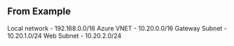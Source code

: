 
## From Example

Local network - 192.168.0.0/16
Azure VNET - 10.20.0.0/16
Gateway Subnet - 10.20.1.0/24
Web Subnet - 10.20.2.0/24
